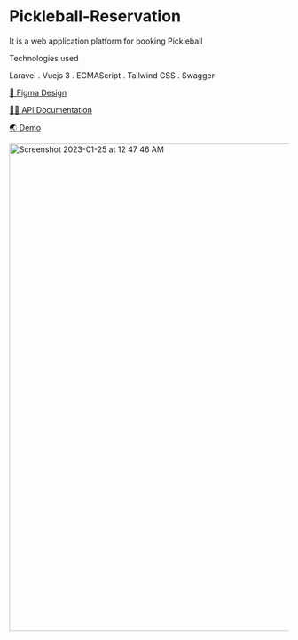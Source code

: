 # Pickleball-Reservation
It is a web application platform for booking Pickleball

Technologies used

Laravel . Vuejs 3 . ECMAScript . Tailwind CSS . Swagger



[🎨 Figma Design](https://www.figma.com/file/6Fxzo2aFE7AOHCfGdEbp47/Pickleball?node-id=0%3A1&t=NLE8Tc3t2bPOGdgN-1)

[👨‍💻 API Documentation](http://78.47.218.221:8089/api/documentation)

[🌏 Demo ](http://78.47.218.221:8089/api/documentation)



<img width="878" alt="Screenshot 2023-01-25 at 12 47 46 AM" src="https://user-images.githubusercontent.com/8159415/214428416-7b104c6b-85ef-4f4e-83ab-6678b3952100.png">
